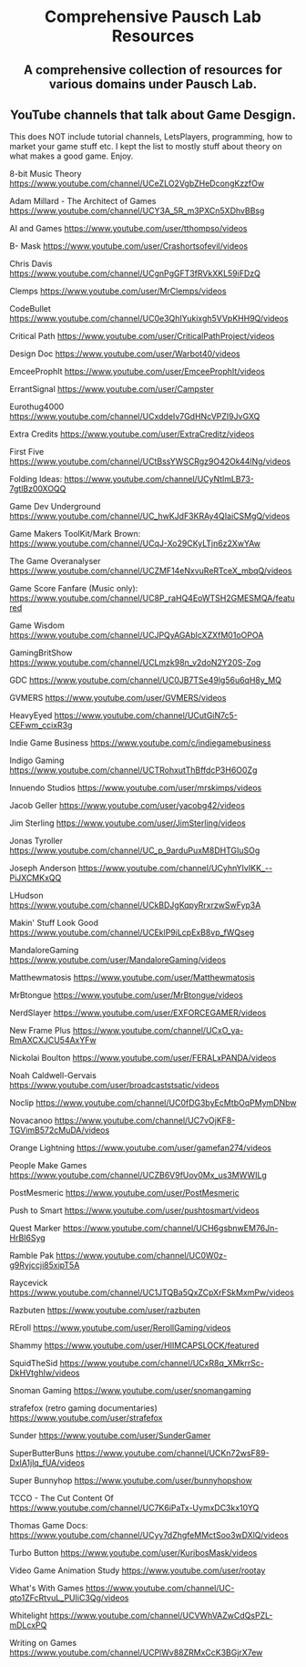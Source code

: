 <!DOCTYPE html>
<html>
<body>
<h1 align="center"> Comprehensive Pausch Lab Resources </h1> 


<h2 align="center"> A comprehensive collection of resources for various domains under Pausch Lab. </h2>  


<h2 align="center"> YouTube channels that talk about Game Desgign. </h2>  
This does NOT include tutorial channels, LetsPlayers, programming, how to market your game stuff etc. I kept the list to mostly stuff about theory on what makes a good game. Enjoy.


8-bit Music Theory https://www.youtube.com/channel/UCeZLO2VgbZHeDcongKzzfOw

Adam Millard - The Architect of Games https://www.youtube.com/channel/UCY3A_5R_m3PXCn5XDhvBBsg

AI and Games https://www.youtube.com/user/tthompso/videos

B- Mask https://www.youtube.com/user/Crashortsofevil/videos

Chris Davis https://www.youtube.com/channel/UCgnPgGFT3fRVkXKL59iFDzQ

Clemps https://www.youtube.com/user/MrClemps/videos

CodeBullet https://www.youtube.com/channel/UC0e3QhIYukixgh5VVpKHH9Q/videos

Critical Path https://www.youtube.com/user/CriticalPathProject/videos

Design Doc https://www.youtube.com/user/Warbot40/videos

EmceeProphIt https://www.youtube.com/user/EmceeProphIt/videos

ErrantSignal https://www.youtube.com/user/Campster

Eurothug4000 https://www.youtube.com/channel/UCxddeIv7GdHNcVPZI9JvGXQ

Extra Credits https://www.youtube.com/user/ExtraCreditz/videos

First Five https://www.youtube.com/channel/UCtBssYWSCRgz9O42Ok44lNg/videos

Folding Ideas: https://www.youtube.com/channel/UCyNtlmLB73-7gtlBz00XOQQ

Game Dev Underground https://www.youtube.com/channel/UC_hwKJdF3KRAy4QIaiCSMgQ/videos

Game Makers ToolKit/Mark Brown: https://www.youtube.com/channel/UCqJ-Xo29CKyLTjn6z2XwYAw

The Game Overanalyser https://www.youtube.com/channel/UCZMF14eNxvuReRTceX_mbqQ/videos

Game Score Fanfare (Music only): https://www.youtube.com/channel/UC8P_raHQ4EoWTSH2GMESMQA/featured

Game Wisdom https://www.youtube.com/channel/UCJPQyAGAbIcXZXfM01oOPOA

GamingBritShow https://www.youtube.com/channel/UCLmzk98n_v2doN2Y20S-Zog

GDC https://www.youtube.com/channel/UC0JB7TSe49lg56u6qH8y_MQ

GVMERS https://www.youtube.com/user/GVMERS/videos

HeavyEyed https://www.youtube.com/channel/UCutGiN7c5-CEFwm_ccixR3g

Indie Game Business https://www.youtube.com/c/indiegamebusiness

Indigo Gaming https://www.youtube.com/channel/UCTRohxutThBffdcP3H6O0Zg

Innuendo Studios https://www.youtube.com/user/mrskimps/videos

Jacob Geller https://www.youtube.com/user/yacobg42/videos

Jim Sterling https://www.youtube.com/user/JimSterling/videos

Jonas Tyroller https://www.youtube.com/channel/UC_p_9arduPuxM8DHTGIuSOg

Joseph Anderson https://www.youtube.com/channel/UCyhnYIvIKK_--PiJXCMKxQQ

LHudson https://www.youtube.com/channel/UCkBDJgKqpyRrxrzwSwFyp3A

Makin' Stuff Look Good https://www.youtube.com/channel/UCEklP9iLcpExB8vp_fWQseg

MandaloreGaming https://www.youtube.com/user/MandaloreGaming/videos

Matthewmatosis https://www.youtube.com/user/Matthewmatosis

MrBtongue https://www.youtube.com/user/MrBtongue/videos

NerdSlayer https://www.youtube.com/user/EXFORCEGAMER/videos

New Frame Plus https://www.youtube.com/channel/UCxO_ya-RmAXCXJCU54AxYFw

Nickolai Boulton https://www.youtube.com/user/FERALxPANDA/videos

Noah Caldwell-Gervais https://www.youtube.com/user/broadcaststsatic/videos

Noclip https://www.youtube.com/channel/UC0fDG3byEcMtbOqPMymDNbw

Novacanoo https://www.youtube.com/channel/UC7vOjKF8-TGVimB572cMuDA/videos

Orange Lightning https://www.youtube.com/user/gamefan274/videos

People Make Games https://www.youtube.com/channel/UCZB6V9fUov0Mx_us3MWWILg

PostMesmeric https://www.youtube.com/user/PostMesmeric

Push to Smart https://www.youtube.com/user/pushtosmart/videos

Quest Marker https://www.youtube.com/channel/UCH6gsbnwEM76Jn-HrBI6Syg

Ramble Pak https://www.youtube.com/channel/UC0W0z-g9Ryjccji85xipT5A

Raycevick https://www.youtube.com/channel/UC1JTQBa5QxZCpXrFSkMxmPw/videos

Razbuten https://www.youtube.com/user/razbuten

REroll https://www.youtube.com/user/RerollGaming/videos

Shammy https://www.youtube.com/user/HIIMCAPSLOCK/featured

SquidTheSid https://www.youtube.com/channel/UCxR8q_XMkrrSc-DkHVtghIw/videos

Snoman Gaming https://www.youtube.com/user/snomangaming

strafefox (retro gaming documentaries) https://www.youtube.com/user/strafefox

Sunder https://www.youtube.com/user/SunderGamer

SuperButterBuns https://www.youtube.com/channel/UCKn72wsF89-DxlA1jlq_fUA/videos

Super Bunnyhop https://www.youtube.com/user/bunnyhopshow

TCCO - The Cut Content Of https://www.youtube.com/channel/UC7K6iPaTx-UymxDC3kx10YQ

Thomas Game Docs: https://www.youtube.com/channel/UCyy7dZhgfeMMctSoo3wDXlQ/videos

Turbo Button https://www.youtube.com/user/KuribosMask/videos

Video Game Animation Study https://www.youtube.com/user/rootay

What's With Games https://www.youtube.com/channel/UC-qto1ZFcRtvuL_PUIiC3Qg/videos

Whitelight https://www.youtube.com/channel/UCVWhVAZwCdQsPZL-mDLcxPQ

Writing on Games https://www.youtube.com/channel/UCPlWv88ZRMxCcK3BGjrX7ew
